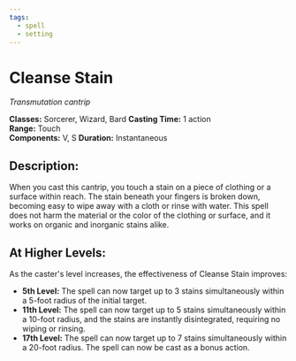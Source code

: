 ```yaml
---
tags:
  - spell
  - setting
---
```

# Cleanse Stain

*Transmutation cantrip*

**Classes:** Sorcerer, Wizard, Bard 
**Casting Time:** 1 action  
**Range:** Touch  
**Components:** V, S 
**Duration:** Instantaneous 

## Description:
When you cast this cantrip, you touch a stain on a piece of clothing or a surface within reach. The stain beneath your fingers is broken down, becoming easy to wipe away with a cloth or rinse with water. This spell does not harm the material or the color of the clothing or surface, and it works on organic and inorganic stains alike.

## At Higher Levels:
As the caster's level increases, the effectiveness of Cleanse Stain improves:

- **5th Level:** The spell can now target up to 3 stains simultaneously within a 5-foot radius of the initial target.
- **11th Level:** The spell can now target up to 5 stains simultaneously within a 10-foot radius, and the stains are instantly disintegrated, requiring no wiping or rinsing.
- **17th Level:** The spell can now target up to 7 stains simultaneously within a 20-foot radius. The spell can now be cast as a bonus action.